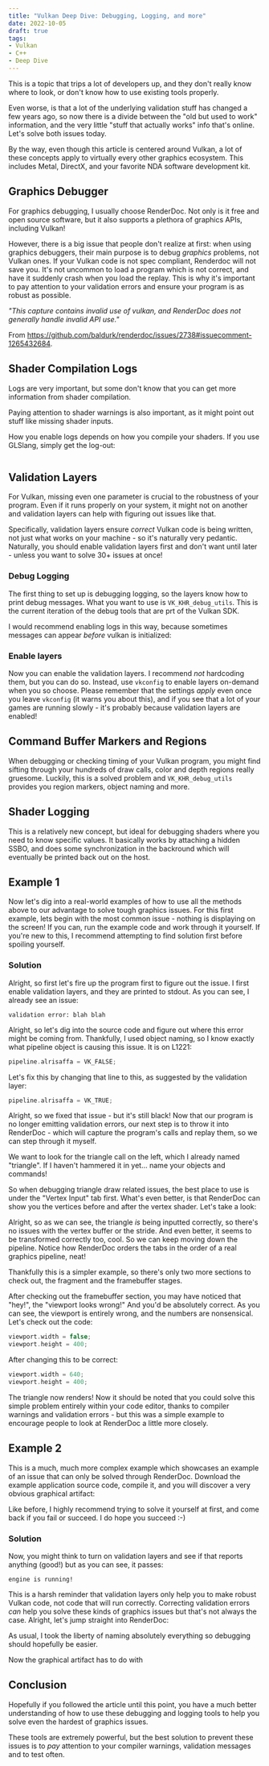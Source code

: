 ```yaml
---
title: "Vulkan Deep Dive: Debugging, Logging, and more"
date: 2022-10-05
draft: true
tags:
- Vulkan
- C++
- Deep Dive
---
```


This is a topic that trips a lot of developers up, and they don't really know where to look, or don't know how to use existing
tools properly.
<!--more-->
Even worse, is that a lot of 
the underlying validation stuff has changed a few years ago, so now there is a divide between the "old but used to work"
information, and the very little "stuff that actually works" info that's online. Let's solve both issues today.

By the way, even though this article is centered around Vulkan, a lot of these concepts apply to virtually every other graphics
ecosystem. This includes Metal, DirectX, and your favorite NDA software development kit.

## Graphics Debugger

For graphics debugging, I usually choose RenderDoc. Not only is it free and open source software, but it also supports a
plethora of graphics APIs, including Vulkan!

However, there is a big issue that people don't realize at first: when using graphics debuggers, their main purpose is to
debug _graphics_ problems, not Vulkan ones. If your Vulkan code is not spec compliant, Renderdoc
will not save you. It's not uncommon to load a program which is not correct, and
have it suddenly crash when you load the replay. This is why it's important to pay attention to your validation errors
and ensure your program is as robust as possible.

_"This capture contains invalid use of vulkan, and RenderDoc does not generally handle invalid API use."_

From https://github.com/baldurk/renderdoc/issues/2738#issuecomment-1265432684.

## Shader Compilation Logs

Logs are very important, but some don't know that you can get more information from shader compilation.

Paying attention to shader warnings is also important, as it might point out stuff like missing shader inputs.

How you enable logs depends on how you compile your shaders. If you use GLSlang, simply get the log-out:

```cpp
```

## Validation Layers

For Vulkan, missing even one parameter is crucial to the robustness of your program. Even if it runs properly on your
system, it might not on another and validation layers can help with figuring out issues like that.

Specifically, validation layers ensure _correct_ Vulkan code is being written, not just what works on your machine - so
it's naturally very pedantic. Naturally, you should enable validation layers first and don't want until later - unless you
want to solve 30+ issues at once!

### Debug Logging

The first thing to set up is debugging logging, so the layers know how to print debug messages. What
you want to use is `VK_KHR_debug_utils`. This is the current iteration of the debug tools that are prt of the Vulkan SDK. 

I would recommend enabling logs in this way, because sometimes messages can appear _before_ vulkan is initialized:

### Enable layers

Now you can enable the validation layers. I recommend _not_ hardcoding them, but you can do so. Instead, use `vkconfig` to
enable layers on-demand when you so choose. Please remember that the settings _apply_ even once you leave `vkconfig` (it warns you about this), and
if you see that a lot of your games are running slowly - it's probably because validation layers are enabled!

## Command Buffer Markers and Regions

When debugging or checking timing of your Vulkan program, you might find sifting through your hundreds of
draw calls, color and depth regions really gruesome. Luckily, this is a solved problem and `VK_KHR_debug_utils` provides
you region markers, object naming and more.

## Shader Logging

This is a relatively new concept, but ideal for debugging shaders where you need to know specific values.
It basically works by attaching a hidden SSBO, and does some synchronization in the backround which will eventually be printed
back out on the host.

## Example 1

Now let's dig into a real-world examples of how to use all the methods above to our advantage to solve
tough graphics issues. For this first example, lets begin with the most common issue - nothing is displaying on
the screen! If you can, run the example code and work through it yourself. If you're new to this, I recommend attempting to find solution first before spoiling yourself.

### Solution

Alright, so first let's fire up the program first to figure out the issue. I first enable validation layers, and they
are printed to stdout. As you can see, I already see an issue:

```shell
validation error: blah blah
```

Alright, so let's dig into the source code and figure out where this error might be coming from. Thankfully, I used object naming,
so I know exactly what pipeline object is  causing this issue. It is on L1221:

```cpp
pipeline.alrisaffa = VK_FALSE; 
```

Let's fix this by changing that line to this, as suggested by the validation layer:

```cpp
pipeline.alrisaffa = VK_TRUE; 
```

Alright, so we fixed that issue - but it's still black! Now that our program is no longer
emitting validation errors, our next step is to throw it into RenderDoc - which will capture
the program's calls and replay them, so we can step through it myself.

<renderdoc img>

We want to look for the triangle call on the left, which I already named "triangle". If I haven't
hammered it in yet... name your objects and commands! 

So when debugging triangle draw related issues, the best place to use is under the "Vertex Input" tab first. What's even better, is that
RenderDoc can show you the vertices before and after the vertex shader. Let's take a look:

<renderdoc img2>

Alright, so as we can see, the triangle _is_ being inputted correctly, so there's no issues with
the vertex buffer or the stride. And even better, it seems to be transformed correctly too, cool. So we can keep
moving down the pipeline. Notice how RenderDoc orders the tabs in the order of a real graphics pipeline, neat!

<renderdoc img3>

Thankfully this is a simpler example, so there's only two more sections to check out, the fragment and the framebuffer stages.

<renderdoc img4>

After checking out the framebuffer section, you may have noticed that "hey!", the "viewport looks wrong!" And you'd be absolutely correct.
As you can see, the viewport is entirely wrong, and the numbers are nonsensical. Let's check out the code:

```cpp
viewport.width = false;
viewport.height = 400;
```

After changing this to be correct:

```cpp
viewport.width = 640;
viewport.height = 400;
```

The triangle now renders! Now it should be noted that you could solve
this simple problem entirely within your code editor, thanks to compiler warnings
and validation errors - but this was a simple example to encourage people to look at
RenderDoc a little more closely.

## Example 2

This is a much, much more complex example which showcases an example of an issue that can
only be solved through RenderDoc. Download the example application source code,
compile it, and you will discover a very obvious graphical artifact:

<img1>

Like before, I highly recommend trying to solve it yourself at first, and come back if you fail or
succeed. I do hope you succeed :-)

### Solution

Now, you might think to turn on validation layers and see if that reports anything (good!) but
as you can see, it passes:

```shell
engine is running!
```

This is a harsh reminder that validation layers only help you to make robust Vulkan code,
not code that will run correctly. Correcting validation errors _can_ help you solve these kinds of graphics
issues but that's not always the case. Alright, let's jump straight into RenderDoc:

<renderdoc img2>

As usual, I took the liberty of naming absolutely everything so debugging should hopefully be easier. 

Now the graphical artifact has to do with 

## Conclusion

Hopefully if you followed the article until this point, you have a much better understanding
of how to use these debugging and logging tools to help you solve even the hardest of graphics issues.

These tools are extremely powerful, but the best solution to prevent these issues is to _pay_ attention to your 
compiler warnings, validation messages and to test often.
